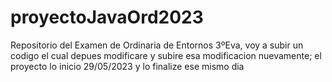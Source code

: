 # proyectoJavaOrd2023
Repositorio del Examen de Ordinaria de Entornos 3ºEva, voy a subir un codigo el cual depues modificare y subire esa modificacion nuevamente; el proyecto lo inicio 29/05/2023 y lo finalize ese mismo dia 
